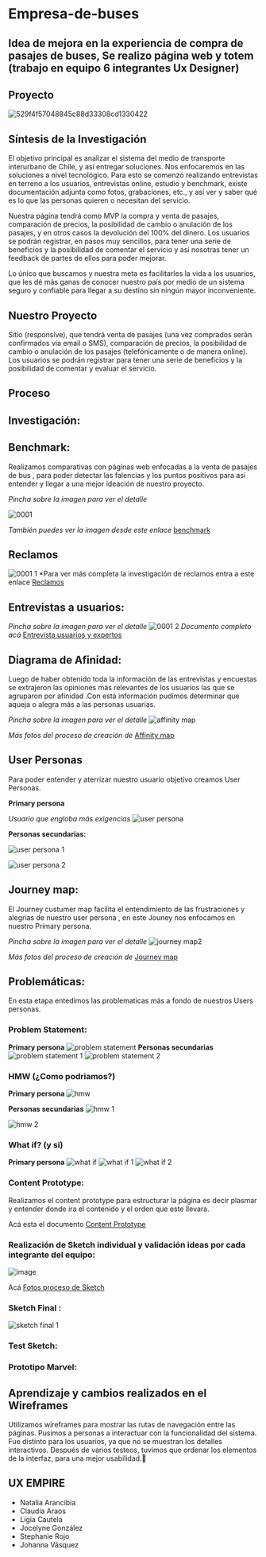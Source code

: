 # Empresa-de-buses
Idea de mejora en la experiencia de compra de pasajes de buses, Se realizo página web y totem (trabajo en equipo  6 integrantes Ux Designer) 
---------------------------------------------------------------------------------------------------------------------------------
## Proyecto 

![529f4f57048845c88d33308cd1330422](https://user-images.githubusercontent.com/32287185/37886431-bf775072-3091-11e8-872d-b773fa8c8287.png)

## Síntesis de la Investigación

El objetivo principal es analizar el sistema del medio de transporte interurbano de Chile, y así entregar soluciones. 
Nos enfocaremos en las soluciones a nivel tecnológico. Para esto se comenzó realizando entrevistas en terreno a los usuarios, entrevistas online, estudio y benchmark, existe documentación adjunta como fotos, grabaciones, etc., y así ver y saber qué es lo que las personas quieren o necesitan del servicio. 

Nuestra página tendrá como MVP la compra y venta de pasajes, comparación de precios, la posibilidad de cambio o anulación de los pasajes, y en otros casos la devolución del 100% del dinero. Los usuarios se podrán registrar, en pasos muy sencillos, para tener una serie de beneficios y la posibilidad de comentar el servicio y así nosotras tener un feedback de partes de ellos para poder mejorar. 

Lo único que buscamos y nuestra meta es facilitarles la vida a los usuarios, que les dé más ganas de conocer nuestro país por medio de un sistema seguro y confiable para llegar a su destino sin ningún mayor inconveniente.  

## Nuestro Proyecto

Sitio (responsive), que tendrá venta de pasajes (una vez comprados serán confirmados vía email o SMS), comparación de precios, la posibilidad de cambio o anulación de los pasajes (telefónicamente o de manera online). 
Los usuarios se podrán registrar para tener una serie de beneficios y la posibilidad de comentar y evaluar el servicio. 

## Proceso
## Investigación:

## Benchmark:

Realizamos comparativas con páginas web enfocadas a la venta de pasajes de bus , para poder detectar las falencias y los puntos positivos para así entender y llegar a una mejor ideación de nuestro proyecto.

*Pincha sobre la imagen para ver el detalle*

![0001](https://user-images.githubusercontent.com/32287185/37908368-666ad59c-30de-11e8-90a7-fc06f78e9e87.jpg)

*También puedes ver la imagen desde este enlace* [benchmark](https://drive.google.com/open?id=1k5wyEj2-KqoApHQkHbntiLWPUwhLmtdh7xcQ6Cw54v0)

## Reclamos 

![0001 1](https://user-images.githubusercontent.com/32287185/37909976-c3ad9b8c-30e2-11e8-8820-bc17ff8e3885.jpg)
*Para ver más completa la investigación de reclamos entra a este enlace [Reclamos](https://drive.google.com/open?id=1RfGzwqSe8FZzq_gYuFkYSAzf25G04KTSMsre5EFLgOc)

## Entrevistas a usuarios:

*Pincha sobre la imagen para ver el detalle*
![0001 2](https://user-images.githubusercontent.com/32287185/37912792-a5f90566-30e9-11e8-9989-fb44ed1fbfe2.jpg)
*Documento completo  acá* [Entrevista usuarios y expertos](https://drive.google.com/open?id=1mZZUnmegWL7OFWeViwUEk9kbqUidKRfdQ_3w2TQFL1k)

## Diagrama de Afinidad:

Luego de haber obtenido toda la información de las entrevistas y encuestas se extrajeron las opiniones más relevantes de los usuarios las que se agruparon por afinidad .Con está información pudimos determinar que aqueja o alegra más a las personas usuarias. 

*Pincha sobre la imagen para ver el detalle*
![affinity map](https://user-images.githubusercontent.com/32287185/37919601-c0c2954a-30fa-11e8-9a17-602d89e3dba0.jpg)

*Más fotos del proceso de creación de* [Affinity map](https://drive.google.com/open?id=14-qzsqbXEiJZJx_tTPeD6kKuCZQtd72q)


## User Personas

Para poder entender y aterrizar nuestro usuario objetivo creamos User Personas.

**Primary persona**

*Usuario que engloba más exigencias*
![user persona](https://user-images.githubusercontent.com/32287185/37921156-5b407e76-30ff-11e8-93d2-30c610caf56f.jpg)


**Personas secundarias:**

![user persona 1](https://user-images.githubusercontent.com/32287185/37921339-eb8465ba-30ff-11e8-97de-ae60433e8980.jpg)

![user persona 2](https://user-images.githubusercontent.com/32287185/37921542-7e37c19a-3100-11e8-8639-2612b48a757f.jpg)


## Journey map:

El Journey custumer map facilita el entendimiento de las frustraciones y alegrias de nuestro user persona , en este Jouney nos enfocamos en nuestro Primary persona. 

*Pincha sobre la imagen para ver el detalle*
![journey map2](https://user-images.githubusercontent.com/32287185/37922432-e465fa16-3102-11e8-9f3f-90a5351b9387.jpg)

*Más fotos del proceso de creación de* [Journey map](https://drive.google.com/open?id=181B5LhApicZR3SeefIR01xn462MxBWkV)

## Problemáticas:

En esta etapa entedimos las problematicas más a fondo de nuestros Users personas.

### Problem Statement:
**Primary persona**
![problem statement](https://user-images.githubusercontent.com/32287185/38035145-1e0f8a48-327a-11e8-8b14-7eb70cb04e69.jpg)
**Personas secundarias**
![problem statement 1](https://user-images.githubusercontent.com/32287185/38035874-bb88c39c-327b-11e8-97b8-b18418323de9.jpg)
![problem statement 2](https://user-images.githubusercontent.com/32287185/38036180-88754218-327c-11e8-994b-212d3dc4aac5.jpg)

### HMW (¿Como podriamos?)
**Primary persona**
![hmw](https://user-images.githubusercontent.com/32287185/37927359-3c9caf92-3110-11e8-9cb5-844d314dcdd8.jpg)

**Personas secundarias**
![hmw 1](https://user-images.githubusercontent.com/32287185/37928004-d91822d8-3111-11e8-8b2d-cc2bb55dc759.jpg)

![hmw 2](https://user-images.githubusercontent.com/32287185/37928107-287829ea-3112-11e8-9c0b-38cdc9df3969.jpg)

### What if? (y si)
**Primary persona**
![what if](https://user-images.githubusercontent.com/32287185/38038572-a3afb112-3281-11e8-8df6-46df16a594d7.jpg)
![what if 1](https://user-images.githubusercontent.com/32287185/38038761-1b943fea-3282-11e8-8430-594d8d0070e1.jpg)
![what if 2](https://user-images.githubusercontent.com/32287185/38038844-55b0b4b0-3282-11e8-9b11-951c6a41a5a0.jpg)


### Content Prototype:

Realizamos el content prototype para estructurar la página es decir plasmar y entender donde ira el contenido y el orden que este llevara.

Acá esta el documento [Content Prototype](https://drive.google.com/open?id=1kSfiB1fkpZjmglH3SSmQQHcB0O4uj2l-z7FbUcB1lmE)

### Realización de Sketch individual y validación ideas por cada integrante del equipo:

![image](https://user-images.githubusercontent.com/32287185/38044400-05b23fc0-3290-11e8-9466-8f1ce4bcb871.jpg)

Acá [Fotos proceso de Sketch](https://drive.google.com/open?id=1tMAGwsdIErJnpm9KwE9GRjEccUpTvQ7z)


### Sketch Final :

![sketch final 1](https://user-images.githubusercontent.com/32287185/38045931-a80c74da-3294-11e8-870e-39d91c211344.jpg)





### Test Sketch: 

### Prototipo Marvel:


## Aprendizaje y cambios realizados en el Wireframes

Utilizamos wireframes para mostrar las rutas de navegación entre las páginas. 
Pusimos a personas a interactuar con la funcionalidad del sistema. Fue distinto para los usuarios, ya que no se muestran los detalles interactivos. Después de varios testeos, tuvimos que ordenar los elementos de la interfaz, para una mejor usabilidad.

## UX EMPIRE

* Natalia Arancibia
* Claudia Araos
* Ligia Cautela
* Jocelyne González
* Stephanie Rojo 
* Johanna Vásquez 

